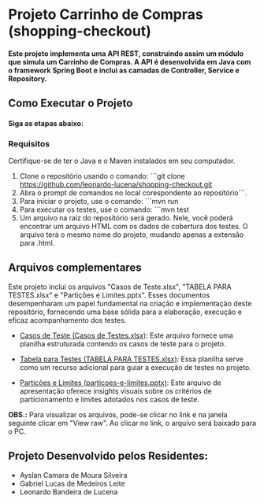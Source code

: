 # Projeto Carrinho de Compras (shopping-checkout)

#### Este projeto implementa uma API REST, construindo assim um módulo que simula um Carrinho de Compras. A API é desenvolvida em Java com o framework Spring Boot e inclui as camadas de Controller, Service e Repository.

## Como Executar o Projeto
#### Siga as etapas abaixo:

### Requisitos
Certifique-se de ter o Java e o Maven instalados em seu computador.

1. Clone o repositório usando o comando: ```git clone https://github.com/leonardo-lucena/shopping-checkout.git
2. Abra o prompt de comandos no local corespondente ao repositório```.
3. Para iniciar o projeto, use o comando: ```mvn run
4. Para executar os testes, use o comando: ```mvn test
5. Um arquivo na raiz do repositório será gerado. Nele, você poderá encontrar um arquivo HTML com os dados de cobertura dos testes. O arquivo terá o mesmo nome do projeto, mudando apenas a extensão para .html.
   
## Arquivos complementares
Este projeto inclui os arquivos "Casos de Teste.xlsx", "TABELA PARA TESTES.xlsx" e "Partições e Limites.pptx". Esses documentos desempenharam um papel fundamental na criação e implementação deste repositório, fornecendo uma base sólida para a elaboração, execução e eficaz acompanhamento dos testes.

- [Casos de Teste (Casos de Testes.xlsx)](TABELA-PARA-TESTES.xlsx): Este arquivo fornece uma planilha estruturada contendo os casos de teste para o projeto.

- [Tabela para Testes (TABELA PARA TESTES.xlsx)](Tabela-de-Casos-de-Testes.xlsx): Essa planilha serve como um recurso adicional para guiar a execução de testes no projeto.

- [Partições e Limites (particoes-e-limites.pptx)](particoes-e-limites.pptx): Este arquivo de apresentação oferece insights visuais sobre os critérios de particionamento e limites adotados nos casos de teste.

**OBS.:** Para visualizar os arquivos, pode-se clicar no link e na janela seguinte clicar em "View raw". Ao clicar no link, o arquivo será baixado para o PC.

## Projeto Desenvolvido pelos Residentes:
* Ayslan Camara de Moura Silveira
* Gabriel Lucas de Medeiros Leite
* Leonardo Bandeira de Lucena
